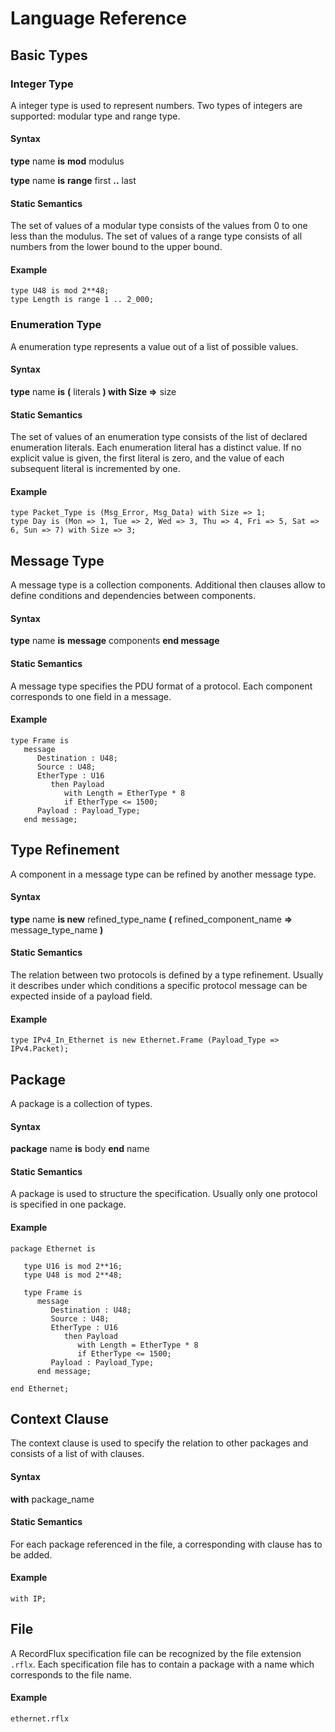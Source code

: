 # Language Reference

## Basic Types

### Integer Type

A integer type is used to represent numbers. Two types of integers are supported: modular type and range type.

#### Syntax

__type__ name __is__ __mod__ modulus

__type__ name __is__ __range__ first __..__ last

#### Static Semantics

The set of values of a modular type consists of the values from 0 to one less than the modulus. The set of values of a range type consists of all numbers from the lower bound to the upper bound.

#### Example

```
type U48 is mod 2**48;
type Length is range 1 .. 2_000;
```

### Enumeration Type

A enumeration type represents a value out of a list of possible values.

#### Syntax

__type__ name __is__ __(__ literals __) with Size =>__ size

#### Static Semantics

The set of values of an enumeration type consists of the list of declared enumeration literals. Each enumeration literal has a distinct value. If no explicit value is given, the first literal is zero, and the value of each subsequent literal is incremented by one.

#### Example

```
type Packet_Type is (Msg_Error, Msg_Data) with Size => 1;
type Day is (Mon => 1, Tue => 2, Wed => 3, Thu => 4, Fri => 5, Sat => 6, Sun => 7) with Size => 3;
```

## Message Type

A message type is a collection components. Additional then clauses allow to define conditions and dependencies between components.

#### Syntax

__type__ name __is__ __message__ components __end message__

#### Static Semantics

A message type specifies the PDU format of a protocol. Each component corresponds to one field in a message.

#### Example

```
type Frame is
   message
      Destination : U48;
      Source : U48;
      EtherType : U16
         then Payload
            with Length = EtherType * 8
            if EtherType <= 1500;
      Payload : Payload_Type;
   end message;
```

## Type Refinement

A component in a message type can be refined by another message type.

#### Syntax

__type__ name __is new__ refined_type_name __(__ refined_component_name __=>__ message_type_name __)__

#### Static Semantics

The relation between two protocols is defined by a type refinement. Usually it describes under which conditions a specific protocol message can be expected inside of a payload field.

#### Example

```
type IPv4_In_Ethernet is new Ethernet.Frame (Payload_Type => IPv4.Packet);
```

## Package

A package is a collection of types.

#### Syntax

__package__ name __is__ body __end__ name

#### Static Semantics

A package is used to structure the specification. Usually only one protocol is specified in one package.

#### Example

```
package Ethernet is

   type U16 is mod 2**16;
   type U48 is mod 2**48;

   type Frame is
      message
         Destination : U48;
         Source : U48;
         EtherType : U16
            then Payload
               with Length = EtherType * 8
               if EtherType <= 1500;
         Payload : Payload_Type;
      end message;

end Ethernet;
```

## Context Clause

The context clause is used to specify the relation to other packages and consists of a list of with clauses.

#### Syntax

__with__ package_name

#### Static Semantics

For each package referenced in the file, a corresponding with clause has to be added.

#### Example

```
with IP;
```

## File

A RecordFlux specification file can be recognized by the file extension `.rflx`. Each specification file has to contain a package with a name which corresponds to the file name.

#### Example

```
ethernet.rflx
```
